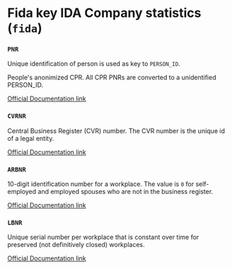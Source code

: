 # Fida key IDA Company statistics (`fida`)

### `PNR`

Unique identification of person is used as key to `PERSON_ID`.

People's anonimized CPR. All CPR PNRs are converted to a unidentified PERSON_ID.

[Official Documentation link](https://www.dst.dk/da/TilSalg/Forskningsservice/Dokumentation/hoejkvalitetsvariable/folketal/pnr)

### `CVRNR`

Central Business Register (CVR) number. The CVR number is the unique id of a legal entity.

[Official Documentation link](https://www.dst.dk/da/Statistik/dokumentation/Times/forskningsservice/cvrnr)

### `ARBNR`

10-digit identification number for a workplace. The value is `0` for self-employed and employed spouses who are not in the business register.

[Official Documentation link](https://www.dst.dk/da/TilSalg/Forskningsservice/Dokumentation/hoejkvalitetsvariable/beskaeftigelsesoplysninger-fra-det-centrale-oplysningsseddelregister/arbnr)

### `LBNR`

Unique serial number per workplace that is constant over time for preserved (not definitively closed) workplaces.

[Official Documentation link](https://www.dst.dk/da/Statistik/dokumentation/Times/ida-databasen/ida-ansaettelser/lbnr)
